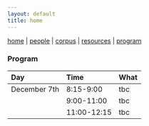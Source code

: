 ```yaml
---
layout: default
title: home
---
```


[home](index.md) | [people](people.md) | [corpus](corpus.md) | [resources](resources.md) | [program](program.md)

### Program

| Day       | Time | What                                     |
|:----------|:-----------|:-----------------------------------------|
| December 7th | 8:15-9:00 | tbc |
| | 9:00-11:00 | tbc |
| | 11:00-12:15 | tbc |
